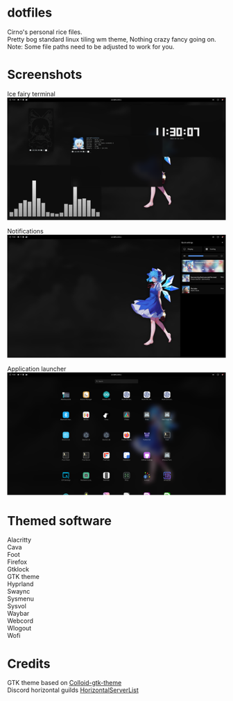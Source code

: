 # dotfiles
Cirno's personal rice files.<br>
Pretty bog standard linux tiling wm theme, Nothing crazy fancy going on.<br>
Note: Some file paths need to be adjusted to work for you.<br>

# Screenshots
Ice fairy terminal
![Console](https://github.com/AmirDahan/dotfiles/blob/main/screenshots/0.png "Terminally ill")

Notifications
![SideMenu](https://github.com/AmirDahan/dotfiles/blob/main/screenshots/1.png "Who are you calling a baka?")

Application launcher
![sysmenu](https://github.com/AmirDahan/dotfiles/blob/main/screenshots/2.png "Sysmenu")

# Themed software
Alacritty<br>
Cava<br>
Foot<br>
Firefox<br>
Gtklock<br>
GTK theme<br>
Hyprland<br>
Swaync<br>
Sysmenu<br>
Sysvol<br>
Waybar<br>
Webcord<br>
Wlogout<br>
Wofi<br>

# Credits
GTK theme based on [Colloid-gtk-theme](https://github.com/vinceliuice/Colloid-gtk-theme)<br>
Discord horizontal guilds [HorizontalServerList](https://github.com/DiscordStyles/HorizontalServerList)<br>
